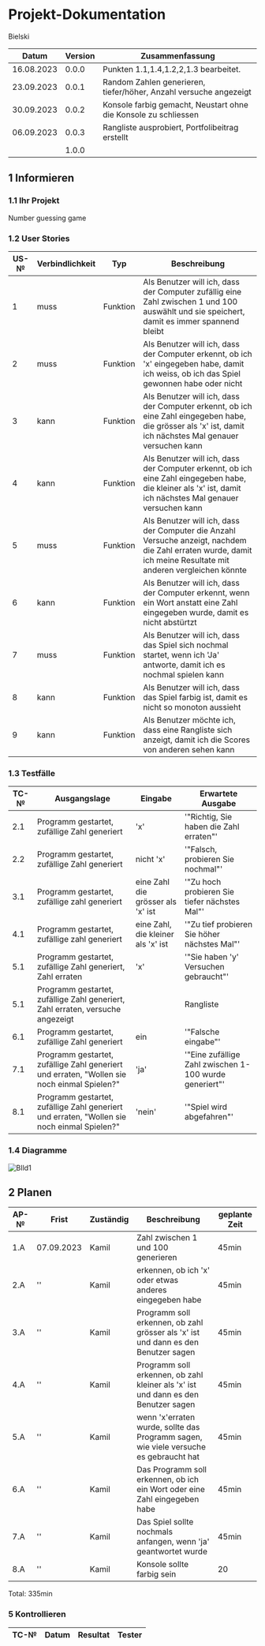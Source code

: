 # Projekt-Dokumentation



Bielski

| Datum | Version | Zusammenfassung                                              |
| ----- | ------- | ------------------------------------------------------------ |
|16.08.2023 | 0.0.0  | Punkten 1.1,1.4,1.2,2,1.3 bearbeitet. |
| 23.09.2023     | 0.0.1     |      Random Zahlen generieren, tiefer/höher, Anzahl versuche angezeigt   |        
|30.09.2023|0.0.2|    Konsole  farbig gemacht,  Neustart ohne die Konsole zu schliessen              |
| 06.09.2023| 0.0.3 | Rangliste ausprobiert, Portfolibeitrag erstellt |
|       | 1.0.0   |                                                              |

## 1 Informieren

### 1.1 Ihr Projekt

Number guessing game

### 1.2 User Stories

| US-№ | Verbindlichkeit | Typ      | Beschreibung                       |
| ---- | --------------- | ----     | ---------------------------------- |
|  1  | muss  | Funktion | Als Benutzer will ich, dass der Computer zufällig eine Zahl zwischen 1 und 100 auswählt und sie speichert, damit es immer spannend bleibt
|  2  | muss  | Funktion | Als Benutzer will ich, dass der Computer erkennt, ob ich 'x' eingegeben habe, damit ich weiss, ob ich das Spiel gewonnen habe oder nicht
|  3  | kann  | Funktion | Als Benutzer will ich, dass der Computer erkennt, ob ich eine Zahl eingegeben habe, die grösser als 'x' ist, damit ich nächstes Mal genauer versuchen kann
|  4  | kann  | Funktion | Als Benutzer will ich, dass der Computer erkennt, ob ich eine Zahl eingegeben habe, die kleiner als 'x' ist, damit ich nächstes Mal genauer versuchen kann
|  5  | muss  | Funktion  | Als Benutzer will ich, dass der Computer die Anzahl Versuche anzeigt, nachdem die Zahl erraten wurde, damit ich meine Resultate mit anderen vergleichen könnte
|  6  | kann  | Funktion  | Als Benutzer will ich, dass der Computer erkennt, wenn ein Wort anstatt eine Zahl eingegeben wurde, damit es nicht abstürtzt|
|  7  | muss  | Funktion  | Als Benutzer will ich, dass das Spiel sich nochmal startet, wenn ich 'Ja' antworte, damit ich es nochmal spielen kann
|8|kann|Funktion|Als Benutzer will ich, dass das Spiel farbig ist, damit es nicht so monoton aussieht|
| 9 | kann | Funktion     | Als Benutzer möchte ich, dass eine Rangliste sich anzeigt, damit ich die Scores von anderen sehen kann |



### 1.3 Testfälle

| TC-№ | Ausgangslage                             | Eingabe | Erwartete Ausgabe |
| ---- | ------------                             |     ------    |   ---------                 |
|   2.1  | Programm gestartet, zufällige Zahl generiert | 'x'    |  '"Richtig, Sie haben die Zahl erraten"'      |
|   2.2  | Programm gestartet, zufällige Zahl generiert | nicht 'x'                       |       '"Falsch, probieren Sie nochmal"'       |
|   3.1  | Programm gestartet, zufällige zahl generiert | eine Zahl die grösser als 'x' ist| '"Zu hoch probieren Sie tiefer nächstes Mal"' |
|   4.1  | Programm gestartet, zufällige zahl generiert | eine Zahl, die kleiner als 'x' ist| '"Zu tief probieren Sie höher nächstes Mal"' |
|   5.1  | Programm gestartet, zufällige Zahl generiert, Zahl erraten|'x'                 |     '"Sie haben 'y' Versuchen gebraucht"'     |
|   5.1  | Programm gestartet, zufällige Zahl generiert, Zahl erraten, versuche angezeigt|              |     Rangliste     |
|   6.1  | Programm gestartet, zufällige Zahl generiert | ein                             |'"Falsche eingabe"' |
|7.1| Programm gestartet, zufällige Zahl generiert und erraten, "Wollen sie noch einmal Spielen?"|'ja'|'"Eine zufällige Zahl zwischen 1-100 wurde generiert"'|
|8.1| Programm gestartet, zufällige Zahl generiert und erraten, "Wollen sie noch einmal Spielen?"|'nein'|'"Spiel wird abgefahren"'|



### 1.4 Diagramme

![BIld1](https://i.imgur.com/TvR56mP.png)

## 2 Planen

| AP-№ | Frist | Zuständig | Beschreibung | geplante Zeit |
| ---- | ----- | --------- | ------------ | ------------- |
| 1.A  |   07.09.2023  |   Kamil   |                             Zahl zwischen 1 und 100 generieren                        |45min|
| 2.A  |   ''   |   Kamil   |                   erkennen, ob ich 'x' oder etwas anderes eingegeben habe          |45min|
| 3.A  |   ''|   Kamil   | Programm soll erkennen, ob zahl grösser als 'x' ist und dann es den Benutzer sagen |45min|
| 4.A  |   ''  |   Kamil   | Programm soll erkennen, ob zahl kleiner als 'x' ist und dann es den Benutzer sagen |45min|
| 5.A  |   ''  |   Kamil   |wenn 'x'erraten wurde, sollte das Programm sagen, wie viele versuche es gebraucht hat|45min|
| 6.A  |   ''  |   Kamil   |        Das Programm soll erkennen, ob ich ein Wort oder eine Zahl eingegeben habe   |45min|
| 7.A  |   ''  |   Kamil   |              Das Spiel sollte nochmals anfangen, wenn 'ja' geantwortet wurde           |45min|
|8.A|''|Kamil|Konsole sollte farbig sein|20|
Total: 335min




### 5 Kontrollieren


| TC-№ | Datum | Resultat | Tester |
| ---- | ----- | -------- | ------ |



